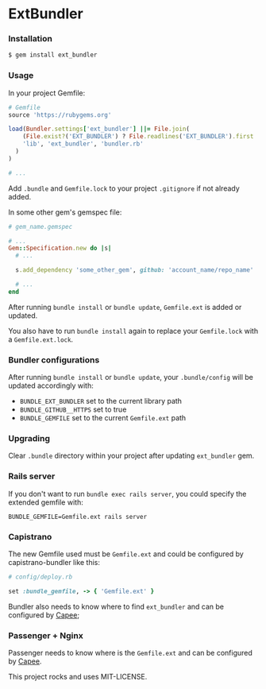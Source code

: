 # ExtBundler

### Installation

```bash
$ gem install ext_bundler
```

### Usage

In your project Gemfile:

```ruby
# Gemfile
source 'https://rubygems.org'

load(Bundler.settings['ext_bundler'] ||= File.join(
    (File.exist?('EXT_BUNDLER') ? File.readlines('EXT_BUNDLER').first : `gem path ext_bundler`).strip,
    'lib', 'ext_bundler', 'bundler.rb'
  )
)

# ...
```

Add `.bundle` and `Gemfile.lock` to your project `.gitignore` if not already added.

In some other gem's gemspec file:

```ruby
# gem_name.gemspec

# ...
Gem::Specification.new do |s|
  # ...

  s.add_dependency 'some_other_gem', github: 'account_name/repo_name'

  # ...
end
```

After running `bundle install` or `bundle update`, `Gemfile.ext` is added or updated.

You also have to run `bundle install` again to replace your `Gemfile.lock` with a `Gemfile.ext.lock`.

### Bundler configurations

After running `bundle install` or `bundle update`, your `.bundle/config` will be updated accordingly with:

- `BUNDLE_EXT_BUNDLER` set to the current library path
- `BUNDLE_GITHUB__HTTPS` set to true
- `BUNDLE_GEMFILE` set to the current `Gemfile.ext` path

### Upgrading

Clear `.bundle` directory within your project after updating `ext_bundler` gem.

### Rails server

If you don't want to run `bundle exec rails server`, you could specify the extended gemfile with:

`BUNDLE_GEMFILE=Gemfile.ext rails server`

### Capistrano

The new Gemfile used must be `Gemfile.ext` and could be configured by capistrano-bundler like this:

```ruby
# config/deploy.rb

set :bundle_gemfile, -> { 'Gemfile.ext' }
```

Bundler also needs to know where to find `ext_bundler` and can be configured by [Capee](https://github.com/patleb/capee/blob/master/lib/capistrano/tasks/capee/deploy.rb#L51);

### Passenger + Nginx

Passenger needs to know where is the `Gemfile.ext` and can be configured by [Capee](https://github.com/patleb/capee/blob/master/config/nginx.app.conf.erb#L31).

This project rocks and uses MIT-LICENSE.
